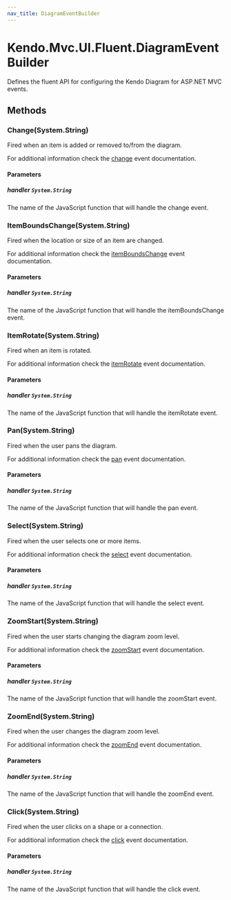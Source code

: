 ```yaml
---
nav_title: DiagramEventBuilder
---
```


# Kendo.Mvc.UI.Fluent.DiagramEventBuilder
Defines the fluent API for configuring the Kendo Diagram for ASP.NET MVC events.




## Methods


### Change(System.String)
Fired when an item is added or removed to/from the diagram.

For additional information check the [change](/api/web/diagram#events-change) event documentation.


#### Parameters

##### handler `System.String`
The name of the JavaScript function that will handle the change event.





### ItemBoundsChange(System.String)
Fired when the location or size of an item are changed.

For additional information check the [itemBoundsChange](/api/web/diagram#events-itemBoundsChange) event documentation.


#### Parameters

##### handler `System.String`
The name of the JavaScript function that will handle the itemBoundsChange event.





### ItemRotate(System.String)
Fired when an item is rotated.

For additional information check the [itemRotate](/api/web/diagram#events-itemRotate) event documentation.


#### Parameters

##### handler `System.String`
The name of the JavaScript function that will handle the itemRotate event.





### Pan(System.String)
Fired when the user pans the diagram.

For additional information check the [pan](/api/web/diagram#events-pan) event documentation.


#### Parameters

##### handler `System.String`
The name of the JavaScript function that will handle the pan event.





### Select(System.String)
Fired when the user selects one or more items.

For additional information check the [select](/api/web/diagram#events-select) event documentation.


#### Parameters

##### handler `System.String`
The name of the JavaScript function that will handle the select event.





### ZoomStart(System.String)
Fired when the user starts changing the diagram zoom level.

For additional information check the [zoomStart](/api/web/diagram#events-zoomStart) event documentation.


#### Parameters

##### handler `System.String`
The name of the JavaScript function that will handle the zoomStart event.





### ZoomEnd(System.String)
Fired when the user changes the diagram zoom level.

For additional information check the [zoomEnd](/api/web/diagram#events-zoomEnd) event documentation.


#### Parameters

##### handler `System.String`
The name of the JavaScript function that will handle the zoomEnd event.





### Click(System.String)
Fired when the user clicks on a shape or a connection.

For additional information check the [click](/api/web/diagram#events-click) event documentation.


#### Parameters

##### handler `System.String`
The name of the JavaScript function that will handle the click event.






